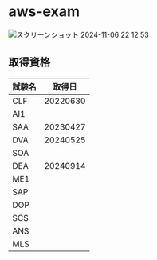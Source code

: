# aws-exam

![スクリーンショット 2024-11-06 22 12 53](https://github.com/user-attachments/assets/30cbbf90-dcb8-4512-b44b-437fc86165e3)


## 取得資格

|試験名|取得日|
|--|--|
|CLF|20220630|
|AI1||
|SAA|20230427|
|DVA|20240525|
|SOA||
|DEA|20240914|
|ME1||
|SAP||
|DOP||
|SCS||
|ANS||
|MLS||
